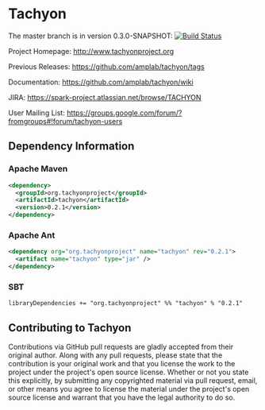 Tachyon
=======

The master branch is in version 0.3.0-SNAPSHOT: [![Build Status](https://amplab.cs.berkeley.edu/jenkins/job/Tachyon-Hadoop1/badge/icon)](https://amplab.cs.berkeley.edu/jenkins/job/Tachyon-Hadoop1/)

Project Homepage: http://www.tachyonproject.org

Previous Releases: https://github.com/amplab/tachyon/tags

Documentation: https://github.com/amplab/tachyon/wiki

JIRA: https://spark-project.atlassian.net/browse/TACHYON

User Mailing List: https://groups.google.com/forum/?fromgroups#!forum/tachyon-users

## Dependency Information

### Apache Maven
```xml
<dependency>
  <groupId>org.tachyonproject</groupId>
  <artifactId>tachyon</artifactId>
  <version>0.2.1</version>
</dependency>
```

### Apache Ant
```xml
<dependency org="org.tachyonproject" name="tachyon" rev="0.2.1">
  <artifact name="tachyon" type="jar" />
</dependency>
```

### SBT
```
libraryDependencies += "org.tachyonproject" %% "tachyon" % "0.2.1"
```

## Contributing to Tachyon

Contributions via GitHub pull requests are gladly accepted from their original
author. Along with any pull requests, please state that the contribution is
your original work and that you license the work to the project under the
project's open source license. Whether or not you state this explicitly, by
submitting any copyrighted material via pull request, email, or other means
you agree to license the material under the project's open source license and
warrant that you have the legal authority to do so.
